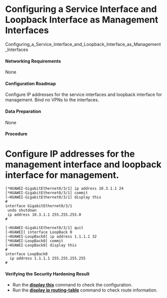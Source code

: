 Configuring a Service Interface and Loopback Interface as Management Interfaces
===============================================================================

Configuring_a_Service_Interface_and_Loopback_Interface_as_Management_Interfaces

#### Networking Requirements

None


#### Configuration Roadmap

Configure IP addresses for the service interfaces and loopback interface for management. Bind no VPNs to the interfaces.


#### Data Preparation

None


#### Procedure

# Configure IP addresses for the management interface and loopback interface for management.

```
[*HUAWEI-GigabitEthernet0/3/1] ip address 10.3.1.1 24
[*HUAWEI-GigabitEthernet0/3/1] commit
[~HUAWEI-GigabitEthernet0/3/1] display this
#
interface GigabitEthernet0/3/1
 undo shutdown
 ip address 10.3.1.1 255.255.255.0 
#
```
```
[~HUAWEI-GigabitEthernet0/3/1] quit
[~HUAWEI] interface LoopBack 0
[~HUAWEI-LoopBack0] ip address 1.1.1.1 32
[*HUAWEI-LoopBack0] commit
[~HUAWEI-LoopBack0] display this
#
interface LoopBack0
  ip address 1.1.1.1 255.255.255.255
#
```

#### Verifying the Security Hardening Result

* Run the [**display this**](cmdqueryname=display+this) command to check the configuration.
* Run the [**display ip routing-table**](cmdqueryname=display+ip+routing-table) command to check route information.
